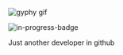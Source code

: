 ![gyphy gif](https://media1.giphy.com/media/Wq8zuOymnQwqwjRQEg/giphy.gif?cid=bfae7322cf5d2f9993ba65a4f355d116c5f8c25a27571a73&rid=giphy.gif&ct=g)

![in-progress-badge](https://img.shields.io/badge/IN-PROGRESS-brightgreen)

Just another developer in github
